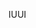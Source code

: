<span data-ttu-id="91d52-101">IU</span><span class="sxs-lookup"><span data-stu-id="91d52-101">UI</span></span>